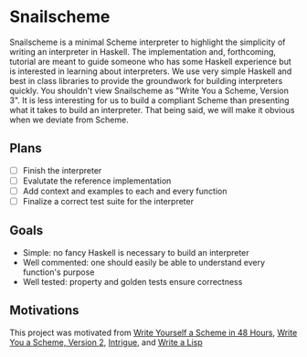 # Snailscheme

Snailscheme is a minimal Scheme interpreter to highlight the simplicity of
writing an interpreter in Haskell. The implementation and, forthcoming,
tutorial are meant to guide someone who has some Haskell experience but is
interested in learning about interpreters. We use very simple Haskell and best
in class libraries to provide the groundwork for building interpreters quickly.
You shouldn't view Snailscheme as "Write You a Scheme, Version 3". It is less
interesting for us to build a compliant Scheme than presenting what it takes to
build an interpreter. That being said, we will make it obvious when we deviate
from Scheme.

## Plans

- [ ] Finish the interpreter
- [ ] Evalutate the reference implementation
- [ ] Add context and examples to each and every function
- [ ] Finalize a correct test suite for the interpreter

## Goals

- Simple: no fancy Haskell is necessary to build an interpreter
- Well commented: one should easily be able to understand every function's purpose
- Well tested: property and golden tests ensure correctness

## Motivations

This project was motivated from [Write Yourself a Scheme in 48 Hours][wyas],
[Write You a Scheme, Version 2][wyas2], [Intrigue][intrigue], and [Write a
Lisp][wal]

[wyas]: https://en.wikibooks.org/wiki/Write_Yourself_a_Scheme_in_48_Hours
[wyas2]: https://www.wespiser.com/writings/wyas/home.html
[intrigue]: https://github.com/Kleidukos/Intrigue
[wal]: https://github.com/kanaka/mal/tree/master/impls/haskell
